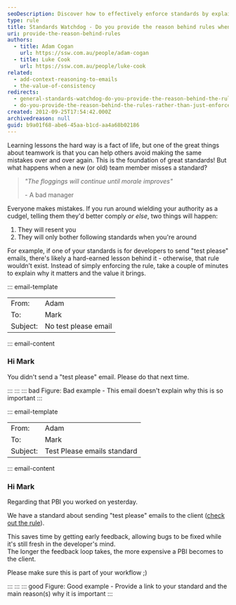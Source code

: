 ```yaml
---
seoDescription: Discover how to effectively enforce standards by explaining their importance, fostering better teamwork and avoiding repeated mistakes
type: rule
title: Standards Watchdog - Do you provide the reason behind rules when enforcing them?
uri: provide-the-reason-behind-rules
authors:
  - title: Adam Cogan
    url: https://ssw.com.au/people/adam-cogan
  - title: Luke Cook
    url: https://ssw.com.au/people/luke-cook
related:
  - add-context-reasoning-to-emails
  - the-value-of-consistency
redirects:
  - general-standards-watchdog-do-you-provide-the-reason-behind-the-rules-rather-than-just-enforce-them
  - do-you-provide-the-reason-behind-the-rules-rather-than-just-enforce-them
created: 2012-09-25T17:54:42.000Z
archivedreason: null
guid: b9a01f68-abe6-45aa-b1cd-aa4a68b02186
---
```


Learning lessons the hard way is a fact of life, but one of the great things about teamwork is that you can help others avoid making the same mistakes over and over again. This is the foundation of great standards! But what happens when a new (or old) team member misses a standard?

<!--endintro-->

> *"The floggings will continue until morale improves"*
>
> \- A bad manager

Everyone makes mistakes. If you run around wielding your authority as a cudgel, telling them they'd better comply *or else*, two things will happen:

1. They will resent you
2. They will only bother following standards when you're around

For example, if one of your standards is for developers to send "test please" emails, there's likely a hard-earned lesson behind it - otherwise, that rule wouldn’t exist. Instead of simply enforcing the rule, take a couple of minutes to explain why it matters and the value it brings.

::: email-template

|          |     |
| -------- | --- |
| From:    | Adam |
| To:      | Mark |
| Subject: | No test please email |
::: email-content  

### Hi Mark

You didn't send a "test please" email. Please do that next time.

:::
:::
::: bad
Figure: Bad example - This email doesn't explain why this is so important
:::

::: email-template

|          |     |
| -------- | --- |
| From:    | Adam |
| To:      | Mark |
| Subject: | Test Please emails standard |
::: email-content  

### Hi Mark

Regarding that PBI you worked on yesterday.

We have a standard about sending "test please" emails to the client ([check out the rule](/request-a-test-please/)).

This saves time by getting early feedback, allowing bugs to be fixed while it's still fresh in the developer's mind.\
The longer the feedback loop takes, the more expensive a PBI becomes to the client.

Please make sure this is part of your workflow ;)

:::
:::
::: good
Figure: Good example - Provide a link to your standard and the main reason(s) why it is important
:::
